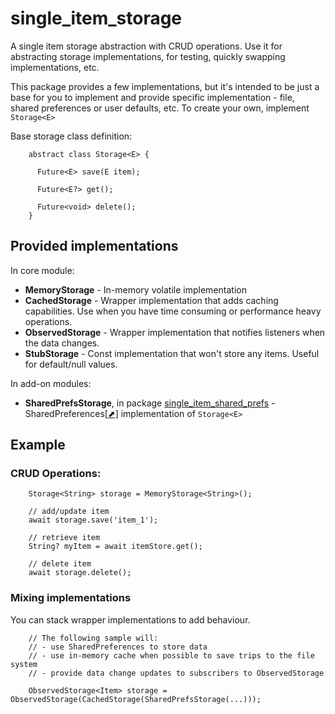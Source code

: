 # single_item_storage

A single item storage abstraction with CRUD operations.
Use it for abstracting storage implementations, for testing, quickly swapping implementations, etc.  

This package provides a few implementations, but it's intended to be just a base 
for you to implement and provide specific implementation - file, shared preferences or user defaults, etc. 
To create your own, implement `Storage<E>`

Base storage class definition:
```
    abstract class Storage<E> {
      
      Future<E> save(E item);
    
      Future<E?> get();
    
      Future<void> delete();
    }
```

## Provided implementations

In core module:
- **MemoryStorage** - In-memory volatile implementation
- **CachedStorage** - Wrapper implementation that adds caching capabilities. Use when you have time consuming or performance heavy operations.
- **ObservedStorage** - Wrapper implementation that notifies listeners when the data changes.
- **StubStorage** - Const implementation that won't store any items. Useful for default/null values.

In add-on modules:
- **SharedPrefsStorage**, in package [single_item_shared_prefs] - SharedPreferences[[⬈]][shared_preferences] implementation of `Storage<E>`

[shared_preferences]: https://pub.dev/packages/shared_preferences 
[single_item_shared_prefs]: https://pub.dev/packages/single_item_shared_prefs


## Example

### CRUD Operations:

```
    Storage<String> storage = MemoryStorage<String>();
    
    // add/update item
    await storage.save('item_1');

    // retrieve item
    String? myItem = await itemStore.get();

    // delete item
    await storage.delete();
```

### Mixing implementations

You can stack wrapper implementations to add behaviour.

```
    // The following sample will:
    // - use SharedPreferences to store data
    // - use in-memory cache when possible to save trips to the file system
    // - provide data change updates to subscribers to ObservedStorage
    
    ObservedStorage<Item> storage = ObservedStorage(CachedStorage(SharedPrefsStorage(...)));
```
